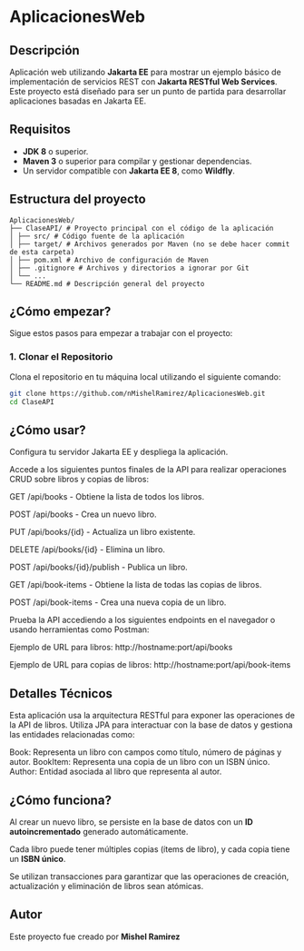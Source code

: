 # AplicacionesWeb

## Descripción

Aplicación web utilizando **Jakarta EE** para mostrar un ejemplo básico de implementación de servicios REST con **Jakarta RESTful Web Services**. Este proyecto está diseñado para ser un punto de partida para desarrollar aplicaciones basadas en Jakarta EE.

## Requisitos

- **JDK 8** o superior.
- **Maven 3** o superior para compilar y gestionar dependencias.
- Un servidor compatible con **Jakarta EE 8**, como **Wildfly**.

## Estructura del proyecto

```
AplicacionesWeb/
├── ClaseAPI/ # Proyecto principal con el código de la aplicación
│ ├── src/ # Código fuente de la aplicación
│ ├── target/ # Archivos generados por Maven (no se debe hacer commit de esta carpeta)
│ ├── pom.xml # Archivo de configuración de Maven
│ ├── .gitignore # Archivos y directorios a ignorar por Git
│ └── ...
└── README.md # Descripción general del proyecto
```


## ¿Cómo empezar?

Sigue estos pasos para empezar a trabajar con el proyecto:

### 1. Clonar el Repositorio

Clona el repositorio en tu máquina local utilizando el siguiente comando:

```bash
git clone https://github.com/nMishelRamirez/AplicacionesWeb.git
cd ClaseAPI
```

## ¿Cómo usar?
Configura tu servidor Jakarta EE y despliega la aplicación.

Accede a los siguientes puntos finales de la API para realizar operaciones CRUD sobre libros y copias de libros:

GET /api/books - Obtiene la lista de todos los libros.

POST /api/books - Crea un nuevo libro.

PUT /api/books/{id} - Actualiza un libro existente.

DELETE /api/books/{id} - Elimina un libro.

POST /api/books/{id}/publish - Publica un libro.

GET /api/book-items - Obtiene la lista de todas las copias de libros.

POST /api/book-items - Crea una nueva copia de un libro.

Prueba la API accediendo a los siguientes endpoints en el navegador o usando herramientas como Postman:

Ejemplo de URL para libros: http://hostname:port/api/books

Ejemplo de URL para copias de libros: http://hostname:port/api/book-items

## Detalles Técnicos
Esta aplicación usa la arquitectura RESTful para exponer las operaciones de la API de libros. Utiliza JPA para interactuar con la base de datos y gestiona las entidades relacionadas como:

Book: Representa un libro con campos como título, número de páginas y autor.
BookItem: Representa una copia de un libro con un ISBN único.
Author: Entidad asociada al libro que representa al autor.

## ¿Cómo funciona?
Al crear un nuevo libro, se persiste en la base de datos con un **ID autoincrementado** generado automáticamente.

Cada libro puede tener múltiples copias (ítems de libro), y cada copia tiene un **ISBN único**.

Se utilizan transacciones para garantizar que las operaciones de creación, actualización y eliminación de libros sean atómicas.

## Autor

Este proyecto fue creado por **Mishel Ramirez**